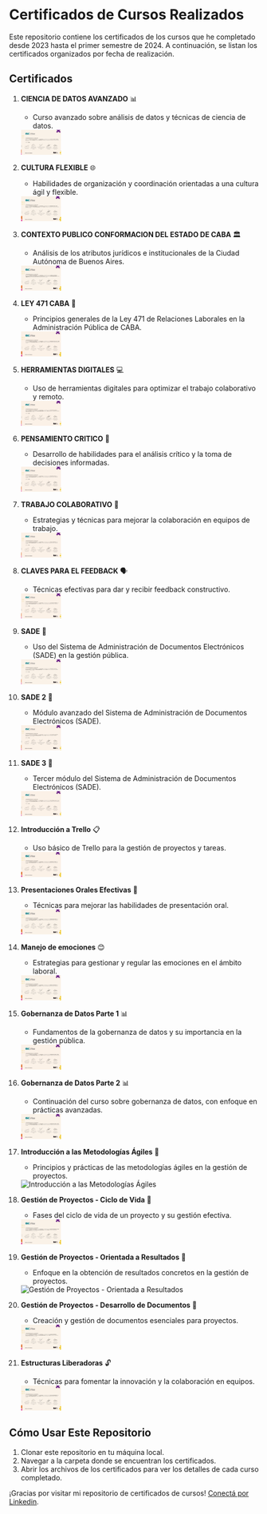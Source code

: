 # Certificados de Cursos Realizados

Este repositorio contiene los certificados de los cursos que he completado desde 2023 hasta el primer semestre de 2024. A continuación, se listan los certificados organizados por fecha de realización.

## Certificados

1. **CIENCIA DE DATOS AVANZADO** 📊
   - Curso avanzado sobre análisis de datos y técnicas de ciencia de datos.
   <img src="https://github.com/JacqueDominguez/Cursos/blob/main/1-%20CIENCIA%20DE%20DATOS%20AVANZADO.png" alt="CIENCIA DE DATOS AVANZADO" width="80" height="50">

2. **CULTURA FLEXIBLE** 🌐
   - Habilidades de organización y coordinación orientadas a una cultura ágil y flexible.
   <img src="https://github.com/JacqueDominguez/Cursos/blob/main/2%20-CULTURA%20FLEXIBLE.png" alt="CULTURA FLEXIBLE" width="80" height="50">

3. **CONTEXTO PUBLICO CONFORMACION DEL ESTADO DE CABA** 🏛️
   - Análisis de los atributos jurídicos e institucionales de la Ciudad Autónoma de Buenos Aires.
   <img src="https://github.com/JacqueDominguez/Cursos/blob/main/3-%20CONTEXTO%20PUBLICO%20CONFORMACION%20DEL%20ESTADO%20DE%20CABA.png" alt="CONTEXTO PUBLICO CONFORMACION DEL ESTADO DE CABA" width="80" height="50">

4. **LEY 471 CABA** 📜
   - Principios generales de la Ley 471 de Relaciones Laborales en la Administración Pública de CABA.
   <img src="https://github.com/JacqueDominguez/Cursos/blob/main/4-%20LEY%20471%20CABA.png" alt="LEY 471 CABA" width="80" height="50">

5. **HERRAMIENTAS DIGITALES** 💻
   - Uso de herramientas digitales para optimizar el trabajo colaborativo y remoto.
   <img src="https://github.com/JacqueDominguez/Cursos/blob/main/10-HERRAMIENTAS%20DIGITALES.png" alt="HERRAMIENTAS DIGITALES" width="80" height="50">

6. **PENSAMIENTO CRITICO** 🧠
   - Desarrollo de habilidades para el análisis crítico y la toma de decisiones informadas.
   <img src="https://github.com/JacqueDominguez/Cursos/blob/main/11-PENSAMIENTO%20CRITICO.png" alt="PENSAMIENTO CRITICO" width="80" height="50">

7. **TRABAJO COLABORATIVO** 🤝
   - Estrategias y técnicas para mejorar la colaboración en equipos de trabajo.
   <img src="https://github.com/JacqueDominguez/Cursos/blob/main/5-TRABAJO%20COLABORATIVO.png" alt="TRABAJO COLABORATIVO" width="80" height="50">

8. **CLAVES PARA EL FEEDBACK** 🗣️
   - Técnicas efectivas para dar y recibir feedback constructivo.
   <img src="https://github.com/JacqueDominguez/Cursos/blob/main/6-CLAVES%20PARA%20EL%20FEEDBACK.png" alt="CLAVES PARA EL FEEDBACK" width="80" height="50">

9. **SADE** 📂
   - Uso del Sistema de Administración de Documentos Electrónicos (SADE) en la gestión pública.
   <img src="https://github.com/JacqueDominguez/Cursos/blob/main/7-SADE.png" alt="SADE" width="80" height="50">

10. **SADE 2** 📂
    - Módulo avanzado del Sistema de Administración de Documentos Electrónicos (SADE).
    <img src="https://github.com/JacqueDominguez/Cursos/blob/main/8-SADE%202.png" alt="SADE 2" width="80" height="50">

11. **SADE 3** 📂
    - Tercer módulo del Sistema de Administración de Documentos Electrónicos (SADE).
    <img src="https://github.com/JacqueDominguez/Cursos/blob/main/9-SADE%203.png" alt="SADE 3" width="80" height="50">

12. **Introducción a Trello** 📋
    - Uso básico de Trello para la gestión de proyectos y tareas.
    <img src="https://github.com/JacqueDominguez/Cursos/blob/main/11-%20Introduccion%20a%20Trello.png" alt="Introducción a Trello" width="80" height="50">

13. **Presentaciones Orales Efectivas** 🎤
    - Técnicas para mejorar las habilidades de presentación oral.
    <img src="https://github.com/JacqueDominguez/Cursos/blob/main/12-Presentaciones%20Orales%20Efectivas.png" alt="Presentaciones Orales Efectivas" width="80" height="50">

14. **Manejo de emociones** 😊
    - Estrategias para gestionar y regular las emociones en el ámbito laboral.
    <img src="https://github.com/JacqueDominguez/Cursos/blob/main/13-Manejo%20de%20Emociones.png" alt="Manejo de emociones" width="80" height="50">

15. **Gobernanza de Datos Parte 1** 📊
    - Fundamentos de la gobernanza de datos y su importancia en la gestión pública.
    <img src="https://github.com/JacqueDominguez/Cursos/blob/main/14-Gobernanza%20de%20Datos%20Parte%201.png" alt="Gobernanza de Datos Parte 1" width="80" height="50">

16. **Gobernanza de Datos Parte 2** 📊
    - Continuación del curso sobre gobernanza de datos, con enfoque en prácticas avanzadas.
    <img src="https://github.com/JacqueDominguez/Cursos/blob/main/15-Gobernanza%20de%20Datos%20Parte%202.png" alt="Gobernanza de Datos Parte 2" width="80" height="50">

17. **Introducción a las Metodologías Ágiles** 🚀
    - Principios y prácticas de las metodologías ágiles en la gestión de proyectos.
    <img src="https://github.com/JacqueDominguez/Cursos/blob/main/16-%20Introducci%C3%B3n%20a%20las%20Metodologias%20Agiles.png" alt="Introducción a las Metodologías Ágiles" width="80" height="50">

18. **Gestión de Proyectos - Ciclo de Vida** 📅
    - Fases del ciclo de vida de un proyecto y su gestión efectiva.
    <img src="https://github.com/JacqueDominguez/Cursos/blob/main/17-Gestion%20de%20Proyectos-%20Ciclo%20de%20Vida.png" alt="Gestión de Proyectos - Ciclo de Vida" width="80" height="50">

19. **Gestión de Proyectos - Orientada a Resultados** 🎯
    - Enfoque en la obtención de resultados concretos en la gestión de proyectos.
    <img src="https://github.com/JacqueDominguez/Cursos/blob/main/18-Gesti%C3%B3n%20de%20Proyectos-%20Orientada%20a%20Resultados.png" alt="Gestión de Proyectos - Orientada a Resultados" width="80" height="50">

20. **Gestión de Proyectos - Desarrollo de Documentos** 📑
    - Creación y gestión de documentos esenciales para proyectos.
    <img src="https://github.com/JacqueDominguez/Cursos/blob/main/19-Gestion%20de%20Proyectos%20-%20Desarrollo%20de%20Documentos.png" alt="Gestión de Proyectos - Desarrollo de Documentos" width="80" height="50">

21. **Estructuras Liberadoras** 🔓
    - Técnicas para fomentar la innovación y la colaboración en equipos.
    <img src="https://github.com/JacqueDominguez/Cursos/blob/main/20-Estructuras%20Liberadoras.png" alt="Estructuras Liberadoras" width="80" height="50">

## Cómo Usar Este Repositorio

1. Clonar este repositorio en tu máquina local.
2. Navegar a la carpeta donde se encuentran los certificados.
3. Abrir los archivos de los certificados para ver los detalles de cada curso completado.

¡Gracias por visitar mi repositorio de certificados de cursos!  [Conectá por Linkedin](https://www.linkedin.com/in/jacque-dominguez/).
